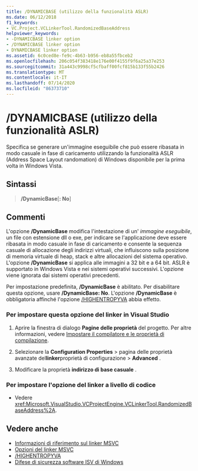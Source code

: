 ```yaml
---
title: /DYNAMICBASE (utilizzo della funzionalità ASLR)
ms.date: 06/12/2018
f1_keywords:
- VC.Project.VCLinkerTool.RandomizedBaseAddress
helpviewer_keywords:
- -DYNAMICBASE linker option
- /DYNAMICBASE linker option
- DYNAMICBASE linker option
ms.assetid: 6c0ced8e-fe9c-4b63-b956-eb8a55fbceb2
ms.openlocfilehash: 206c054f383418e176e00f4155f9f6a25a37e253
ms.sourcegitcommit: 31a443c9998cf5cfbaff00fcf815b133f55b2426
ms.translationtype: MT
ms.contentlocale: it-IT
ms.lasthandoff: 07/14/2020
ms.locfileid: "86373710"
---
```

# <a name="dynamicbase-use-address-space-layout-randomization"></a>/DYNAMICBASE (utilizzo della funzionalità ASLR)

Specifica se generare un'immagine eseguibile che può essere ribasata in modo casuale in fase di caricamento utilizzando la funzionalità ASLR (Address Space Layout randomation) di Windows disponibile per la prima volta in Windows Vista.

## <a name="syntax"></a>Sintassi

> **/DynamicBase**[**: No**]

## <a name="remarks"></a>Commenti

L'opzione **/DynamicBase** modifica l'intestazione di un' *immagine eseguibile*, un file con estensione dll o exe, per indicare se l'applicazione deve essere ribasata in modo casuale in fase di caricamento e consente la sequenza casuale di allocazione degli indirizzi virtuali, che influiscono sulla posizione di memoria virtuale di heap, stack e altre allocazioni del sistema operativo. L'opzione **/DynamicBase** si applica alle immagini a 32 bit e a 64 bit. ASLR è supportato in Windows Vista e nei sistemi operativi successivi. L'opzione viene ignorata dai sistemi operativi precedenti.

Per impostazione predefinita, **/DynamicBase** è abilitato. Per disabilitare questa opzione, usare **/DynamicBase: No**. L'opzione **/DynamicBase** è obbligatoria affinché l'opzione [/HIGHENTROPYVA](highentropyva-support-64-bit-aslr.md) abbia effetto.

### <a name="to-set-this-linker-option-in-visual-studio"></a>Per impostare questa opzione del linker in Visual Studio

1. Aprire la finestra di dialogo **Pagine delle proprietà** del progetto. Per altre informazioni, vedere [Impostare il compilatore e le proprietà di compilazione](../working-with-project-properties.md).

1. Selezionare la **Configuration Properties**  >  pagina delle proprietà avanzate del**linker**proprietà di configurazione  >  **Advanced** .

1. Modificare la proprietà **indirizzo di base casuale** .

### <a name="to-set-this-linker-option-programmatically"></a>Per impostare l'opzione del linker a livello di codice

- Vedere <xref:Microsoft.VisualStudio.VCProjectEngine.VCLinkerTool.RandomizedBaseAddress%2A>.

## <a name="see-also"></a>Vedere anche

- [Informazioni di riferimento sul linker MSVC](linking.md)
- [Opzioni del linker MSVC](linker-options.md)
- [/HIGHENTROPYVA](highentropyva-support-64-bit-aslr.md)
- [Difese di sicurezza software ISV di Windows](https://docs.microsoft.com/previous-versions/bb430720(v=msdn.10))
